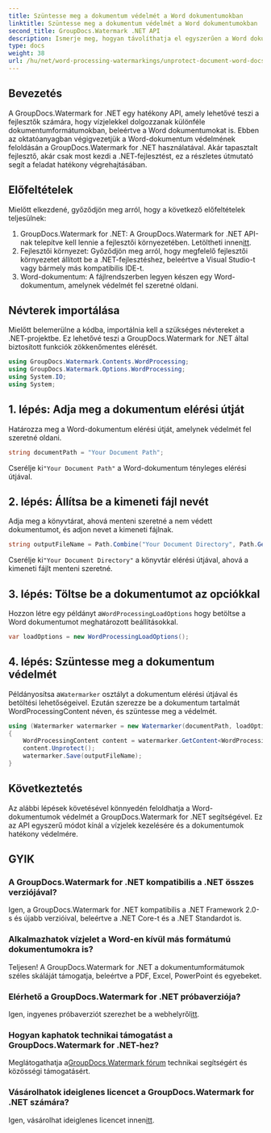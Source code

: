 ```yaml
---
title: Szüntesse meg a dokumentum védelmét a Word dokumentumokban
linktitle: Szüntesse meg a dokumentum védelmét a Word dokumentumokban
second_title: GroupDocs.Watermark .NET API
description: Ismerje meg, hogyan távolíthatja el egyszerűen a Word dokumentumok védelmét a GroupDocs.Watermark for .NET segítségével. Kövesse lépésenkénti útmutatónkat.
type: docs
weight: 38
url: /hu/net/word-processing-watermarkings/unprotect-document-word-docs/
---
```

## Bevezetés
A GroupDocs.Watermark for .NET egy hatékony API, amely lehetővé teszi a fejlesztők számára, hogy vízjelekkel dolgozzanak különféle dokumentumformátumokban, beleértve a Word dokumentumokat is. Ebben az oktatóanyagban végigvezetjük a Word-dokumentum védelmének feloldásán a GroupDocs.Watermark for .NET használatával. Akár tapasztalt fejlesztő, akár csak most kezdi a .NET-fejlesztést, ez a részletes útmutató segít a feladat hatékony végrehajtásában.
## Előfeltételek
Mielőtt elkezdené, győződjön meg arról, hogy a következő előfeltételek teljesülnek:
1.  GroupDocs.Watermark for .NET: A GroupDocs.Watermark for .NET API-nak telepítve kell lennie a fejlesztői környezetében. Letöltheti innen[itt](https://releases.groupdocs.com/Watermark/net/).
2. Fejlesztői környezet: Győződjön meg arról, hogy megfelelő fejlesztői környezetet állított be a .NET-fejlesztéshez, beleértve a Visual Studio-t vagy bármely más kompatibilis IDE-t.
3. Word-dokumentum: A fájlrendszerben legyen készen egy Word-dokumentum, amelynek védelmét fel szeretné oldani.

## Névterek importálása
Mielőtt belemerülne a kódba, importálnia kell a szükséges névtereket a .NET-projektbe. Ez lehetővé teszi a GroupDocs.Watermark for .NET által biztosított funkciók zökkenőmentes elérését.
```csharp
using GroupDocs.Watermark.Contents.WordProcessing;
using GroupDocs.Watermark.Options.WordProcessing;
using System.IO;
using System;
```
## 1. lépés: Adja meg a dokumentum elérési útját
Határozza meg a Word-dokumentum elérési útját, amelynek védelmét fel szeretné oldani.
```csharp
string documentPath = "Your Document Path";
```
 Cserélje ki`"Your Document Path"` a Word-dokumentum tényleges elérési útjával.
## 2. lépés: Állítsa be a kimeneti fájl nevét
Adja meg a könyvtárat, ahová menteni szeretné a nem védett dokumentumot, és adjon nevet a kimeneti fájlnak.
```csharp
string outputFileName = Path.Combine("Your Document Directory", Path.GetFileName(documentPath));
```
 Cserélje ki`"Your Document Directory"` a könyvtár elérési útjával, ahová a kimeneti fájlt menteni szeretné.
## 3. lépés: Töltse be a dokumentumot az opciókkal
 Hozzon létre egy példányt a`WordProcessingLoadOptions` hogy betöltse a Word dokumentumot meghatározott beállításokkal.
```csharp
var loadOptions = new WordProcessingLoadOptions();
```
## 4. lépés: Szüntesse meg a dokumentum védelmét
 Példányosítsa a`Watermarker` osztályt a dokumentum elérési útjával és betöltési lehetőségeivel. Ezután szerezze be a dokumentum tartalmát WordProcessingContent néven, és szüntesse meg a védelmét.
```csharp
using (Watermarker watermarker = new Watermarker(documentPath, loadOptions))
{
    WordProcessingContent content = watermarker.GetContent<WordProcessingContent>();
    content.Unprotect();
    watermarker.Save(outputFileName);
}
```

## Következtetés
Az alábbi lépések követésével könnyedén feloldhatja a Word-dokumentumok védelmét a GroupDocs.Watermark for .NET segítségével. Ez az API egyszerű módot kínál a vízjelek kezelésére és a dokumentumok hatékony védelmére.
## GYIK
### A GroupDocs.Watermark for .NET kompatibilis a .NET összes verziójával?
Igen, a GroupDocs.Watermark for .NET kompatibilis a .NET Framework 2.0-s és újabb verzióival, beleértve a .NET Core-t és a .NET Standardot is.
### Alkalmazhatok vízjelet a Word-en kívül más formátumú dokumentumokra is?
Teljesen! A GroupDocs.Watermark for .NET a dokumentumformátumok széles skáláját támogatja, beleértve a PDF, Excel, PowerPoint és egyebeket.
### Elérhető a GroupDocs.Watermark for .NET próbaverziója?
 Igen, ingyenes próbaverziót szerezhet be a webhelyről[itt](https://releases.groupdocs.com/).
### Hogyan kaphatok technikai támogatást a GroupDocs.Watermark for .NET-hez?
 Meglátogathatja a[GroupDocs.Watermark fórum](https://forum.groupdocs.com/c/watermark/19) technikai segítségért és közösségi támogatásért.
### Vásárolhatok ideiglenes licencet a GroupDocs.Watermark for .NET számára?
 Igen, vásárolhat ideiglenes licencet innen[itt](https://purchase.groupdocs.com/temporary-license/).